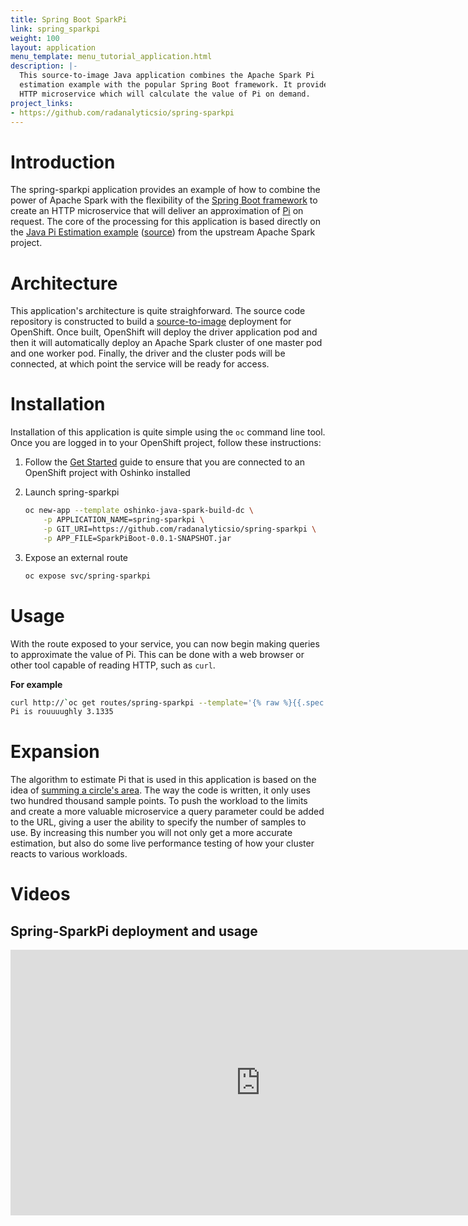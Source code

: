 ```yaml
---
title: Spring Boot SparkPi
link: spring_sparkpi
weight: 100
layout: application
menu_template: menu_tutorial_application.html
description: |-
  This source-to-image Java application combines the Apache Spark Pi
  estimation example with the popular Spring Boot framework. It provides an
  HTTP microservice which will calculate the value of Pi on demand.
project_links:
- https://github.com/radanalyticsio/spring-sparkpi
---
```


<h1 id="introduction">Introduction</h1>

The spring-sparkpi application provides an example of how to combine the
power of Apache Spark with the flexibility of the
[Spring Boot framework](https://spring.io/) to create an HTTP microservice
that will deliver an approximation of [Pi](https://en.wikipedia.org/wiki/Pi)
on request. The core of the processing for this application is based directly
on the
[Java Pi Estimation example](https://spark.apache.org/examples.html)
([source](https://github.com/apache/spark/blob/master/examples/src/main/java/org/apache/spark/examples/JavaSparkPi.java))
from the upstream Apache Spark project.

<h1 id="architecture">Architecture</h1>

This application's architecture is quite straighforward. The source code
repository is constructed to build a
[source-to-image](https://github.com/openshift/source-to-image)
deployment for OpenShift. Once built, OpenShift will deploy the driver
application pod and then it will automatically deploy an Apache Spark cluster
of one master pod and one worker pod. Finally, the driver and the cluster pods
will be connected, at which point the service will be ready for access.

<h1 id="installation">Installation</h1>

Installation of this application is quite simple using the `oc` command line
tool. Once you are logged in to your OpenShift project, follow these
instructions:


1. Follow the [Get Started](/get-started) guide to ensure that you are
   connected to an OpenShift project with Oshinko installed

1. Launch spring-sparkpi

   ```bash
   oc new-app --template oshinko-java-spark-build-dc \
       -p APPLICATION_NAME=spring-sparkpi \
       -p GIT_URI=https://github.com/radanalyticsio/spring-sparkpi \
       -p APP_FILE=SparkPiBoot-0.0.1-SNAPSHOT.jar
   ```

1. Expose an external route

   ```bash
   oc expose svc/spring-sparkpi
   ```

<h1 id="usage">Usage</h1>

With the route exposed to your service, you can now begin making queries to
approximate the value of Pi. This can be done with a web browser or other
tool capable of reading HTTP, such as `curl`.

**For example**

```bash
curl http://`oc get routes/spring-sparkpi --template='{% raw %}{{.spec.host}}{% endraw %}'`
Pi is rouuuughly 3.1335
```

<h1 id="expansion">Expansion</h1>

The algorithm to estimate Pi that is used in this application is based on the
idea of
[summing a circle's area](https://en.wikipedia.org/wiki/Approximations_of_%CF%80#Summing_a_circle.27s_area).
The way the code is written, it only uses two hundred thousand sample points.
To push the workload to the limits and create a more valuable microservice
a query parameter could be added to the URL, giving a user the ability to
specify the number of samples to use. By increasing this number you will not
only get a more accurate estimation, but also do some live performance
testing of how your cluster reacts to various workloads.

<h1 id="videos">Videos</h1>

<h2>Spring-SparkPi deployment and usage</h2>

<iframe src="https://player.vimeo.com/video/213863636?title=0&byline=0&portrait=0" width="800" height="425" frameborder="0" webkitallowfullscreen mozallowfullscreen allowfullscreen></iframe>
